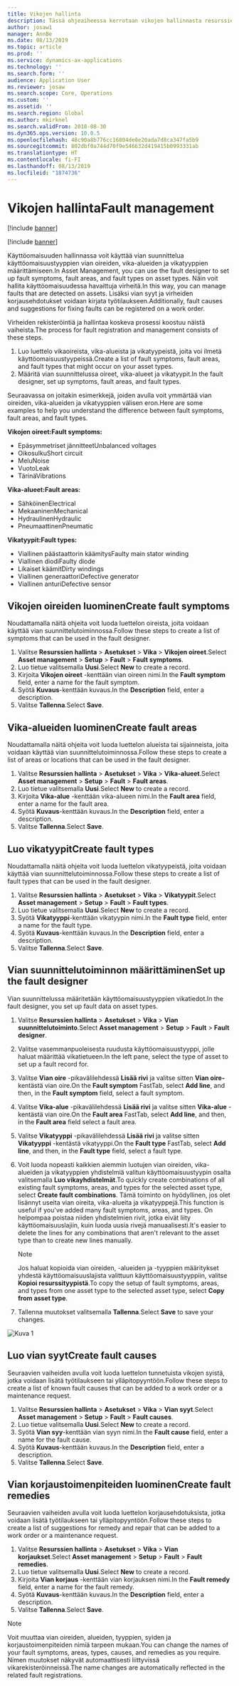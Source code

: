```yaml
---
title: Vikojen hallinta
description: Tässä ohjeaiheessa kerrotaan vikojen hallinnasta resurssien hallinnassa.
author: josaw1
manager: AnnBe
ms.date: 08/13/2019
ms.topic: article
ms.prod: ''
ms.service: dynamics-ax-applications
ms.technology: ''
ms.search.form: ''
audience: Application User
ms.reviewer: josaw
ms.search.scope: Core, Operations
ms.custom: ''
ms.assetid: ''
ms.search.region: Global
ms.author: mkirknel
ms.search.validFrom: 2018-08-30
ms.dyn365.ops.version: 10.0.5
ms.openlocfilehash: 48c90a8b776cc16804de8e20ada7d8ca347fa5b9
ms.sourcegitcommit: 802dbf0a744d70f9e546632d419415b0993331ab
ms.translationtype: HT
ms.contentlocale: fi-FI
ms.lasthandoff: 08/13/2019
ms.locfileid: "1874736"
---
```

# <a name="fault-management"></a><span data-ttu-id="ab2d9-103">Vikojen hallinta</span><span class="sxs-lookup"><span data-stu-id="ab2d9-103">Fault management</span></span>

[!include [banner](../../includes/banner.md)]

[!include [banner](../../includes/preview-banner.md)]

<span data-ttu-id="ab2d9-104">Käyttöomaisuuden hallinnassa voit käyttää vian suunnittelua käyttöomaisuustyyppien vian oireiden, vika-alueiden ja vikatyyppien määrittämiseen.</span><span class="sxs-lookup"><span data-stu-id="ab2d9-104">In Asset Management, you can use the fault designer to set up fault symptoms, fault areas, and fault types on asset types.</span></span> <span data-ttu-id="ab2d9-105">Näin voit hallita käyttöomaisuudessa havaittuja virheitä.</span><span class="sxs-lookup"><span data-stu-id="ab2d9-105">In this way, you can manage faults that are detected on assets.</span></span> <span data-ttu-id="ab2d9-106">Lisäksi vian syyt ja virheiden korjausehdotukset voidaan kirjata työtilaukseen.</span><span class="sxs-lookup"><span data-stu-id="ab2d9-106">Additionally, fault causes and suggestions for fixing faults can be registered on a work order.</span></span>

<span data-ttu-id="ab2d9-107">Virheiden rekisteröintiä ja hallintaa koskeva prosessi koostuu näistä vaiheista.</span><span class="sxs-lookup"><span data-stu-id="ab2d9-107">The process for fault registration and management consists of these steps.</span></span>

1. <span data-ttu-id="ab2d9-108">Luo luettelo vikaoireista, vika-alueista ja vikatyypeistä, joita voi ilmetä käyttöomaisuustyypeissä.</span><span class="sxs-lookup"><span data-stu-id="ab2d9-108">Create a list of fault symptoms, fault areas, and fault types that might occur on your asset types.</span></span>
2. <span data-ttu-id="ab2d9-109">Määritä vian suunnittelussa oireet, vika-alueet ja vikatyypit.</span><span class="sxs-lookup"><span data-stu-id="ab2d9-109">In the fault designer, set up symptoms, fault areas, and fault types.</span></span>

<span data-ttu-id="ab2d9-110">Seuraavassa on joitakin esimerkkejä, joiden avulla voit ymmärtää vian oireiden, vika-alueiden ja vikatyyppien välisen eron.</span><span class="sxs-lookup"><span data-stu-id="ab2d9-110">Here are some examples to help you understand the difference between fault symptoms, fault areas, and fault types.</span></span>

<span data-ttu-id="ab2d9-111">**Vikojen oireet:**</span><span class="sxs-lookup"><span data-stu-id="ab2d9-111">**Fault symptoms:**</span></span>

- <span data-ttu-id="ab2d9-112">Epäsymmetriset jännitteet</span><span class="sxs-lookup"><span data-stu-id="ab2d9-112">Unbalanced voltages</span></span>
- <span data-ttu-id="ab2d9-113">Oikosulku</span><span class="sxs-lookup"><span data-stu-id="ab2d9-113">Short circuit</span></span>
- <span data-ttu-id="ab2d9-114">Melu</span><span class="sxs-lookup"><span data-stu-id="ab2d9-114">Noise</span></span>
- <span data-ttu-id="ab2d9-115">Vuoto</span><span class="sxs-lookup"><span data-stu-id="ab2d9-115">Leak</span></span>
- <span data-ttu-id="ab2d9-116">Tärinä</span><span class="sxs-lookup"><span data-stu-id="ab2d9-116">Vibrations</span></span>

<span data-ttu-id="ab2d9-117">**Vika-alueet:**</span><span class="sxs-lookup"><span data-stu-id="ab2d9-117">**Fault areas:**</span></span>

- <span data-ttu-id="ab2d9-118">Sähköinen</span><span class="sxs-lookup"><span data-stu-id="ab2d9-118">Electrical</span></span>
- <span data-ttu-id="ab2d9-119">Mekaaninen</span><span class="sxs-lookup"><span data-stu-id="ab2d9-119">Mechanical</span></span>
- <span data-ttu-id="ab2d9-120">Hydraulinen</span><span class="sxs-lookup"><span data-stu-id="ab2d9-120">Hydraulic</span></span>
- <span data-ttu-id="ab2d9-121">Pneumaattinen</span><span class="sxs-lookup"><span data-stu-id="ab2d9-121">Pneumatic</span></span>

<span data-ttu-id="ab2d9-122">**Vikatyypit:**</span><span class="sxs-lookup"><span data-stu-id="ab2d9-122">**Fault types:**</span></span>

- <span data-ttu-id="ab2d9-123">Viallinen päästaattorin käämitys</span><span class="sxs-lookup"><span data-stu-id="ab2d9-123">Faulty main stator winding</span></span>
- <span data-ttu-id="ab2d9-124">Viallinen diodi</span><span class="sxs-lookup"><span data-stu-id="ab2d9-124">Faulty diode</span></span>
- <span data-ttu-id="ab2d9-125">Likaiset käämit</span><span class="sxs-lookup"><span data-stu-id="ab2d9-125">Dirty windings</span></span>
- <span data-ttu-id="ab2d9-126">Viallinen generaattori</span><span class="sxs-lookup"><span data-stu-id="ab2d9-126">Defective generator</span></span>
- <span data-ttu-id="ab2d9-127">Viallinen anturi</span><span class="sxs-lookup"><span data-stu-id="ab2d9-127">Defective sensor</span></span>

## <a name="create-fault-symptoms"></a><span data-ttu-id="ab2d9-128">Vikojen oireiden luominen</span><span class="sxs-lookup"><span data-stu-id="ab2d9-128">Create fault symptoms</span></span>

<span data-ttu-id="ab2d9-129">Noudattamalla näitä ohjeita voit luoda luettelon oireista, joita voidaan käyttää vian suunnittelutoiminnossa.</span><span class="sxs-lookup"><span data-stu-id="ab2d9-129">Follow these steps to create a list of symptoms that can be used in the fault designer.</span></span>

1. <span data-ttu-id="ab2d9-130">Valitse **Resurssien hallinta** \> **Asetukset** \> **Vika** \> **Vikojen oireet**.</span><span class="sxs-lookup"><span data-stu-id="ab2d9-130">Select **Asset management** \> **Setup** \> **Fault** \> **Fault symptoms**.</span></span>
2. <span data-ttu-id="ab2d9-131">Luo tietue valitsemalla **Uusi**.</span><span class="sxs-lookup"><span data-stu-id="ab2d9-131">Select **New** to create a record.</span></span>
3. <span data-ttu-id="ab2d9-132">Kirjoita **Vikojen oireet** -kenttään vian oireen nimi.</span><span class="sxs-lookup"><span data-stu-id="ab2d9-132">In the **Fault symptom** field, enter a name for the fault symptom.</span></span>
4. <span data-ttu-id="ab2d9-133">Syötä **Kuvaus**-kenttään kuvaus.</span><span class="sxs-lookup"><span data-stu-id="ab2d9-133">In the **Description** field, enter a description.</span></span>
5. <span data-ttu-id="ab2d9-134">Valitse **Tallenna**.</span><span class="sxs-lookup"><span data-stu-id="ab2d9-134">Select **Save**.</span></span>

## <a name="create-fault-areas"></a><span data-ttu-id="ab2d9-135">Vika-alueiden luominen</span><span class="sxs-lookup"><span data-stu-id="ab2d9-135">Create fault areas</span></span>

<span data-ttu-id="ab2d9-136">Noudattamalla näitä ohjeita voit luoda luettelon alueista tai sijainneista, joita voidaan käyttää vian suunnittelutoiminnossa.</span><span class="sxs-lookup"><span data-stu-id="ab2d9-136">Follow these steps to create a list of areas or locations that can be used in the fault designer.</span></span>

1. <span data-ttu-id="ab2d9-137">Valitse **Resurssien hallinta** \> **Asetukset** \> **Vika** \> **Vika-alueet**.</span><span class="sxs-lookup"><span data-stu-id="ab2d9-137">Select **Asset management** \> **Setup** \> **Fault** \> **Fault areas**.</span></span>
2. <span data-ttu-id="ab2d9-138">Luo tietue valitsemalla **Uusi**.</span><span class="sxs-lookup"><span data-stu-id="ab2d9-138">Select **New** to create a record.</span></span>
3. <span data-ttu-id="ab2d9-139">Kirjoita **Vika-alue** -kenttään vika-alueen nimi.</span><span class="sxs-lookup"><span data-stu-id="ab2d9-139">In the **Fault area** field, enter a name for the fault area.</span></span>
4. <span data-ttu-id="ab2d9-140">Syötä **Kuvaus**-kenttään kuvaus.</span><span class="sxs-lookup"><span data-stu-id="ab2d9-140">In the **Description** field, enter a description.</span></span>
5. <span data-ttu-id="ab2d9-141">Valitse **Tallenna**.</span><span class="sxs-lookup"><span data-stu-id="ab2d9-141">Select **Save**.</span></span>

## <a name="create-fault-types"></a><span data-ttu-id="ab2d9-142">Luo vikatyypit</span><span class="sxs-lookup"><span data-stu-id="ab2d9-142">Create fault types</span></span>

<span data-ttu-id="ab2d9-143">Noudattamalla näitä ohjeita voit luoda luettelon vikatyypeistä, joita voidaan käyttää vian suunnittelutoiminnossa.</span><span class="sxs-lookup"><span data-stu-id="ab2d9-143">Follow these steps to create a list of fault types that can be used in the fault designer.</span></span>

1. <span data-ttu-id="ab2d9-144">Valitse **Resurssien hallinta** \> **Asetukset** \> **Vika** \> **Vikatyypit**.</span><span class="sxs-lookup"><span data-stu-id="ab2d9-144">Select **Asset management** \> **Setup** \> **Fault** \> **Fault types**.</span></span>
2. <span data-ttu-id="ab2d9-145">Luo tietue valitsemalla **Uusi**.</span><span class="sxs-lookup"><span data-stu-id="ab2d9-145">Select **New** to create a record.</span></span>
3. <span data-ttu-id="ab2d9-146">Syötä **Vikatyyppi**-kenttään vikatyypin nimi.</span><span class="sxs-lookup"><span data-stu-id="ab2d9-146">In the **Fault type** field, enter a name for the fault type.</span></span>
4. <span data-ttu-id="ab2d9-147">Syötä **Kuvaus**-kenttään kuvaus.</span><span class="sxs-lookup"><span data-stu-id="ab2d9-147">In the **Description** field, enter a description.</span></span>
5. <span data-ttu-id="ab2d9-148">Valitse **Tallenna**.</span><span class="sxs-lookup"><span data-stu-id="ab2d9-148">Select **Save**.</span></span>

## <a name="set-up-the-fault-designer"></a><span data-ttu-id="ab2d9-149">Vian suunnittelutoiminnon määrittäminen</span><span class="sxs-lookup"><span data-stu-id="ab2d9-149">Set up the fault designer</span></span>

<span data-ttu-id="ab2d9-150">Vian suunnittelussa määritetään käyttöomaisuustyyppien vikatiedot.</span><span class="sxs-lookup"><span data-stu-id="ab2d9-150">In the fault designer, you set up fault data on asset types.</span></span>

1. <span data-ttu-id="ab2d9-151">Valitse **Resurssien hallinta** \> **Asetukset** \> **Vika** \> **Vian suunnittelutoiminto**.</span><span class="sxs-lookup"><span data-stu-id="ab2d9-151">Select **Asset management** \> **Setup** \> **Fault** \> **Fault designer**.</span></span>
2. <span data-ttu-id="ab2d9-152">Valitse vasemmanpuoleisesta ruudusta käyttöomaisuustyyppi, jolle haluat määrittää vikatietueen.</span><span class="sxs-lookup"><span data-stu-id="ab2d9-152">In the left pane, select the type of asset to set up a fault record for.</span></span>
3. <span data-ttu-id="ab2d9-153">Valitse **Vian oire** -pikavälilehdessä **Lisää rivi** ja valitse sitten **Vian oire-** kentästä vian oire.</span><span class="sxs-lookup"><span data-stu-id="ab2d9-153">On the **Fault symptom** FastTab, select **Add line**, and then, in the **Fault symptom** field, select a fault symptom.</span></span>
4. <span data-ttu-id="ab2d9-154">Valitse **Vika-alue** -pikavälilehdessä **Lisää rivi** ja valitse sitten **Vika-alue** -kentästä vian oire.</span><span class="sxs-lookup"><span data-stu-id="ab2d9-154">On the **Fault area** FastTab, select **Add line**, and then, in the **Fault area** field select a fault area.</span></span>
5. <span data-ttu-id="ab2d9-155">Valitse **Vikatyyppi** -pikavälilehdessä **Lisää rivi** ja valitse sitten **Vikatyyppi** -kentästä vikatyyppi.</span><span class="sxs-lookup"><span data-stu-id="ab2d9-155">On the **Fault type** FastTab, select **Add line**, and then, in the **Fault type** field, select a fault type.</span></span>
6. <span data-ttu-id="ab2d9-156">Voit luoda nopeasti kaikkien aiemmin luotujen vian oireiden, vika-alueiden ja vikatyyppien yhdistelmiä valitun käyttöomaisuustyypin osalta valitsemalla **Luo vikayhdistelmät**.</span><span class="sxs-lookup"><span data-stu-id="ab2d9-156">To quickly create combinations of all existing fault symptoms, areas, and types for the selected asset type, select **Create fault combinations**.</span></span> <span data-ttu-id="ab2d9-157">Tämä toiminto on hyödyllinen, jos olet lisännyt useita vian oireita, vika-alueita ja vikatyyppejä.</span><span class="sxs-lookup"><span data-stu-id="ab2d9-157">This function is useful if you've added many fault symptoms, areas, and types.</span></span> <span data-ttu-id="ab2d9-158">On helpompaa poistaa niiden yhdistelmien rivit, jotka eivät liity käyttöomaisuuslajiin, kuin luoda uusia rivejä manuaalisesti.</span><span class="sxs-lookup"><span data-stu-id="ab2d9-158">It's easier to delete the lines for any combinations that aren't relevant to the asset type than to create new lines manually.</span></span>

    > [!NOTE]
    > <span data-ttu-id="ab2d9-159">Jos haluat kopioida vian oireiden, -alueiden ja -tyyppien määritykset yhdestä käyttöomaisuuslajista valittuun käyttöomaisuustyyppiin, valitse **Kopioi resurssityypistä**.</span><span class="sxs-lookup"><span data-stu-id="ab2d9-159">To copy the setup of fault symptoms, areas, and types from one asset type to the selected asset type, select **Copy from asset type**.</span></span>

7. <span data-ttu-id="ab2d9-160">Tallenna muutokset valitsemalla **Tallenna**.</span><span class="sxs-lookup"><span data-stu-id="ab2d9-160">Select **Save** to save your changes.</span></span>

![Kuva 1](media/21-setup-for-work-orders.png)

## <a name="create-fault-causes"></a><span data-ttu-id="ab2d9-162">Luo vian syyt</span><span class="sxs-lookup"><span data-stu-id="ab2d9-162">Create fault causes</span></span>

<span data-ttu-id="ab2d9-163">Seuraavien vaiheiden avulla voit luoda luettelon tunnetuista vikojen syistä, jotka voidaan lisätä työtilaukseen tai ylläpitopyyntöön.</span><span class="sxs-lookup"><span data-stu-id="ab2d9-163">Follow these steps to create a list of known fault causes that can be added to a work order or a maintenance request.</span></span>

1. <span data-ttu-id="ab2d9-164">Valitse **Resurssien hallinta** \> **Asetukset** \> **Vika** \> **Vian syyt**.</span><span class="sxs-lookup"><span data-stu-id="ab2d9-164">Select **Asset management** \> **Setup** \> **Fault** \> **Fault causes**.</span></span>
2. <span data-ttu-id="ab2d9-165">Luo tietue valitsemalla **Uusi**.</span><span class="sxs-lookup"><span data-stu-id="ab2d9-165">Select **New** to create a record.</span></span>
3. <span data-ttu-id="ab2d9-166">Syötä **Vian syy**-kenttään vian syyn nimi.</span><span class="sxs-lookup"><span data-stu-id="ab2d9-166">In the **Fault cause** field, enter a name for the fault cause.</span></span>
4. <span data-ttu-id="ab2d9-167">Syötä **Kuvaus**-kenttään kuvaus.</span><span class="sxs-lookup"><span data-stu-id="ab2d9-167">In the **Description** field, enter a description.</span></span>
5. <span data-ttu-id="ab2d9-168">Valitse **Tallenna**.</span><span class="sxs-lookup"><span data-stu-id="ab2d9-168">Select **Save**.</span></span>

## <a name="create-fault-remedies"></a><span data-ttu-id="ab2d9-169">Vian korjaustoimenpiteiden luominen</span><span class="sxs-lookup"><span data-stu-id="ab2d9-169">Create fault remedies</span></span>

<span data-ttu-id="ab2d9-170">Seuraavien vaiheiden avulla voit luoda luettelon korjausehdotuksista, jotka voidaan lisätä työtilaukseen tai ylläpitopyyntöön.</span><span class="sxs-lookup"><span data-stu-id="ab2d9-170">Follow these steps to create a list of suggestions for remedy and repair that can be added to a work order or a maintenance request.</span></span>

1. <span data-ttu-id="ab2d9-171">Valitse **Resurssien hallinta** \> **Asetukset** \> **Vika** \> **Vian korjaukset**.</span><span class="sxs-lookup"><span data-stu-id="ab2d9-171">Select **Asset management** \> **Setup** \> **Fault** \> **Fault remedies**.</span></span>
2. <span data-ttu-id="ab2d9-172">Luo tietue valitsemalla **Uusi**.</span><span class="sxs-lookup"><span data-stu-id="ab2d9-172">Select **New** to create a record.</span></span>
3. <span data-ttu-id="ab2d9-173">Kirjoita **Vian korjaus** -kenttään vian korjauksen nimi.</span><span class="sxs-lookup"><span data-stu-id="ab2d9-173">In the **Fault remedy** field, enter a name for the fault remedy.</span></span>
4. <span data-ttu-id="ab2d9-174">Syötä **Kuvaus**-kenttään kuvaus.</span><span class="sxs-lookup"><span data-stu-id="ab2d9-174">In the **Description** field, enter a description.</span></span>
5. <span data-ttu-id="ab2d9-175">Valitse **Tallenna**.</span><span class="sxs-lookup"><span data-stu-id="ab2d9-175">Select **Save**.</span></span>

> [!NOTE]
> <span data-ttu-id="ab2d9-176">Voit muuttaa vian oireiden, alueiden, tyyppien, syiden ja korjaustoimenpiteiden nimiä tarpeen mukaan.</span><span class="sxs-lookup"><span data-stu-id="ab2d9-176">You can change the names of your fault symptoms, areas, types, causes, and remedies as you require.</span></span> <span data-ttu-id="ab2d9-177">Nimen muutokset näkyvät automaattisesti liittyvissä vikarekisteröinneissä.</span><span class="sxs-lookup"><span data-stu-id="ab2d9-177">The name changes are automatically reflected in the related fault registrations.</span></span>
